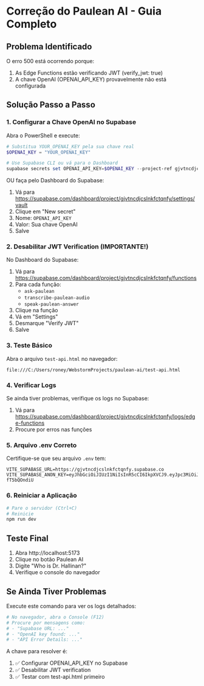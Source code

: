 # Correção do Paulean AI - Guia Completo

## Problema Identificado
O erro 500 está ocorrendo porque:
1. As Edge Functions estão verificando JWT (verify_jwt: true)
2. A chave OpenAI (OPENAI_API_KEY) provavelmente não está configurada

## Solução Passo a Passo

### 1. Configurar a Chave OpenAI no Supabase

Abra o PowerShell e execute:

```powershell
# Substitua YOUR_OPENAI_KEY pela sua chave real
$OPENAI_KEY = "YOUR_OPENAI_KEY"

# Use Supabase CLI ou vá para o Dashboard
supabase secrets set OPENAI_API_KEY=$OPENAI_KEY --project-ref gjvtncdjcslnkfctqnfy
```

OU faça pelo Dashboard do Supabase:
1. Vá para https://supabase.com/dashboard/project/gjvtncdjcslnkfctqnfy/settings/vault
2. Clique em "New secret"
3. Nome: `OPENAI_API_KEY`
4. Valor: Sua chave OpenAI
5. Salve

### 2. Desabilitar JWT Verification (IMPORTANTE!)

No Dashboard do Supabase:
1. Vá para https://supabase.com/dashboard/project/gjvtncdjcslnkfctqnfy/functions
2. Para cada função:
   - `ask-paulean`
   - `transcribe-paulean-audio`
   - `speak-paulean-answer`
3. Clique na função
4. Vá em "Settings" 
5. Desmarque "Verify JWT"
6. Salve

### 3. Teste Básico

Abra o arquivo `test-api.html` no navegador:
```
file:///C:/Users/roney/WebstormProjects/paulean-ai/test-api.html
```

### 4. Verificar Logs

Se ainda tiver problemas, verifique os logs no Supabase:
1. Vá para https://supabase.com/dashboard/project/gjvtncdjcslnkfctqnfy/logs/edge-functions
2. Procure por erros nas funções

### 5. Arquivo .env Correto

Certifique-se que seu arquivo `.env` tem:
```
VITE_SUPABASE_URL=https://gjvtncdjcslnkfctqnfy.supabase.co
VITE_SUPABASE_ANON_KEY=eyJhbGciOiJIUzI1NiIsInR5cCI6IkpXVCJ9.eyJpc3MiOiJzdXBhYmFzZSIsInJlZiI6ImdqdnRuY2RqY3NsbmtmY3RxbmZ5Iiwicm9sZSI6ImFub24iLCJpYXQiOjE3NDM5NzM0MDEsImV4cCI6MjA1OTU0OTQwMX0.AzALxUUvYLJJtDkvxt7efJ7bGxeKmzOs-fT5bQOndiU
```

### 6. Reiniciar a Aplicação

```bash
# Pare o servidor (Ctrl+C)
# Reinicie
npm run dev
```

## Teste Final

1. Abra http://localhost:5173
2. Clique no botão Paulean AI
3. Digite "Who is Dr. Hallinan?"
4. Verifique o console do navegador

## Se Ainda Tiver Problemas

Execute este comando para ver os logs detalhados:
```bash
# No navegador, abra o Console (F12)
# Procure por mensagens como:
# - "Supabase URL: ..."
# - "OpenAI key found: ..."
# - "API Error Details: ..."
```

A chave para resolver é:
1. ✅ Configurar OPENAI_API_KEY no Supabase
2. ✅ Desabilitar JWT verification
3. ✅ Testar com test-api.html primeiro